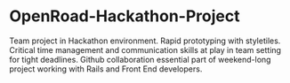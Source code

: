 # OpenRoad-Hackathon-Project

Team project in Hackathon environment. Rapid prototyping with styletiles. Critical time management and communication skills at play in team setting for tight deadlines. Github collaboration essential part of weekend-long project working with Rails and Front End developers.
